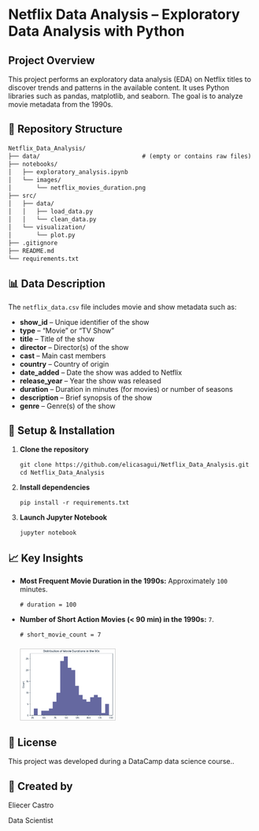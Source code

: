 <!DOCTYPE html>
<html lang="en">
<body>

  <h1>Netflix Data Analysis – Exploratory Data Analysis with Python</h1>

  <h2>Project Overview</h2>
  <p>
    This project performs an exploratory data analysis (EDA) on Netflix titles to discover trends and patterns in the available content. It uses Python libraries such as pandas, matplotlib, and seaborn. The goal is to analyze movie metadata from the 1990s.
  </p>

  <h2>📁 Repository Structure</h2>
  <pre><code>Netflix_Data_Analysis/
├── data/                             # (empty or contains raw files)
├── notebooks/
│   ├── exploratory_analysis.ipynb
│   └── images/
│       └── netflix_movies_duration.png
├── src/
│   ├── data/
│   │   ├── load_data.py
│   │   └── clean_data.py
│   └── visualization/
│       └── plot.py
├── .gitignore
├── README.md
└── requirements.txt
</code></pre>

  <h2>📊 Data Description</h2>
  <p>The <code>netflix_data.csv</code> file includes movie and show metadata such as:</p>
  <ul>
    <li><strong>show_id</strong> – Unique identifier of the show</li>
    <li><strong>type</strong> – “Movie” or “TV Show”</li>
    <li><strong>title</strong> – Title of the show</li>
    <li><strong>director</strong> – Director(s) of the show</li>
    <li><strong>cast</strong> – Main cast members</li>
    <li><strong>country</strong> – Country of origin</li>
    <li><strong>date_added</strong> – Date the show was added to Netflix</li>
    <li><strong>release_year</strong> – Year the show was released</li>
    <li><strong>duration</strong> – Duration in minutes (for movies) or number of seasons</li>
    <li><strong>description</strong> – Brief synopsis of the show</li>
    <li><strong>genre</strong> – Genre(s) of the show</li>
  </ul>

  <h2>🔧 Setup &amp; Installation</h2>
  <ol>
    <li>
      <strong>Clone the repository</strong><br>
      <pre><code>git clone https://github.com/elicasagui/Netflix_Data_Analysis.git
cd Netflix_Data_Analysis
</code></pre>
    </li>
    <li>
      <strong>Install dependencies</strong><br>
      <pre><code>pip install -r requirements.txt</code></pre>
    </li>
    <li>
      <strong>Launch Jupyter Notebook</strong><br>
      <pre><code>jupyter notebook</code></pre>
    </li>
  </ol>

  <h2>📈 Key Insights</h2>
  <ul>   
  <li>
    <strong>Most Frequent Movie Duration in the 1990s:</strong>  
    Approximately <code>100</code> minutes.<br>
    <pre><code># duration = 100</code></pre>
  </li>
  <li>
    <strong>Number of Short Action Movies (&lt; 90 min) in the 1990s:</strong>  
    <code>7</code>.<br>
    <pre><code># short_movie_count = 7</code></pre>
    <img 
      src="notebooks/images/netflix _movies_duration.png" 
      alt="Distribution of Movie Durations" 
      style="max-width:40%; height:auto; border:1px solid #ccc; margin-top:0.5em;"
    />
  </li>
</ul>

  <h2>📄 License</h2>
  <p>This project was developed during a DataCamp data science course..</p>
  
<h2>📄 Created by </h2>
<p>Eliecer Castro</p>
<p>Data Scientist<p>

</body>
</html>



